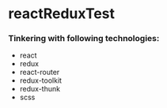 # reactReduxTest

### Tinkering with following technologies:
- react
- redux
- react-router
- redux-toolkit
- redux-thunk
- scss
